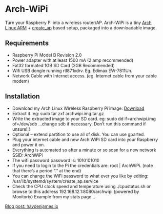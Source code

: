 Arch-WiPi
=========

Turn your Raspberry Pi into a wireless router/AP. Arch-WiPi is a tiny [Arch Linux ARM](http://archlinuxarm.org/) + [create_ap](https://github.com/oblique/create_ap) based setup, packaged into a downloadable image.

## Requirements

* Raspberry Pi Model B Revision 2.0
* Power adapter with at least 1500 mA (2 amp recommended)
* Fat32 formated 1GB SD Card (2GB Recommended)
* Wifi USB dongle running rtl871xdrv. Eg. Edimax EW-7811Un.
* Network Cable with Internet access. (eg. Internet cable from your cable modem)

## Installation

* Download my Arch Linux Wireless Raspberry Pi image: [Download](http://haydenjames.io/download-arch-linux-raspberry-pi-wifi-access-point-setup/)
* Extract it. eg:  sudo tar zxf archwipi.img.tar.gz
* Write the extracted image to your SD card. eg: sudo dd if=archwipi.img of=/dev/sdb …change sdb if necessary. Don’t run    this command if unsure!!!
* Optional – extend partition to use all of disk. You can use gparted.
* Plug your internet cable and new Arch WiPi SD card into your Raspberry and power it on.
* Everything is automated so after a minute or so scan for a new network SSID: ArchWiPi
* The wifi password password is: 1010101010
* If you need to login to the Pi the credentials are: root | ArchWiPi. (note that there’s a period “.” at the end)
* You can change the WiFi password to what ever you like by editing: /usr/lib/systemd/system/create_ap.service
* Check the CPU clock speed and temperature using ./cpustatus.sh or browse to this address 192.168.12.1:8080/archwipi       (powered by Monitorix) Example from my stats page…

[Blog post: haydenjames.io](http://haydenjames.io/download-arch-linux-raspberry-pi-wifi-access-point-setup/)
